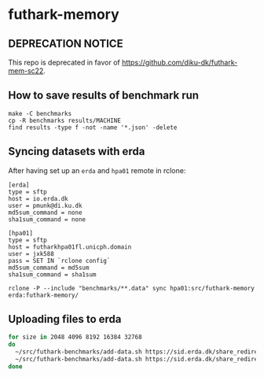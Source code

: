 # futhark-memory

## DEPRECATION NOTICE

This repo is deprecated in favor of https://github.com/diku-dk/futhark-mem-sc22.

## How to save results of benchmark run

```
make -C benchmarks
cp -R benchmarks results/MACHINE
find results -type f -not -name '*.json' -delete
```

## Syncing datasets with erda

After having set up an `erda` and `hpa01` remote in rclone:

```
[erda]
type = sftp
host = io.erda.dk
user = pmunk@di.ku.dk
md5sum_command = none
sha1sum_command = none

[hpa01]
type = sftp
host = futharkhpa01fl.unicph.domain
user = jxk588
pass = SET IN `rclone config`
md5sum_command = md5sum
sha1sum_command = sha1sum
```

```
rclone -P --include "benchmarks/**.data" sync hpa01:src/futhark-memory erda:futhark-memory/
```

## Uploading files to erda

```bash
for size in 2048 4096 8192 16384 32768
do
  ~/src/futhark-benchmarks/add-data.sh https://sid.erda.dk/share_redirect/CpaxUK05eK/benchmarks/hotspot/data/power_$size.data
  ~/src/futhark-benchmarks/add-data.sh https://sid.erda.dk/share_redirect/CpaxUK05eK/benchmarks/hotspot/data/temp_$size.data
done
```
